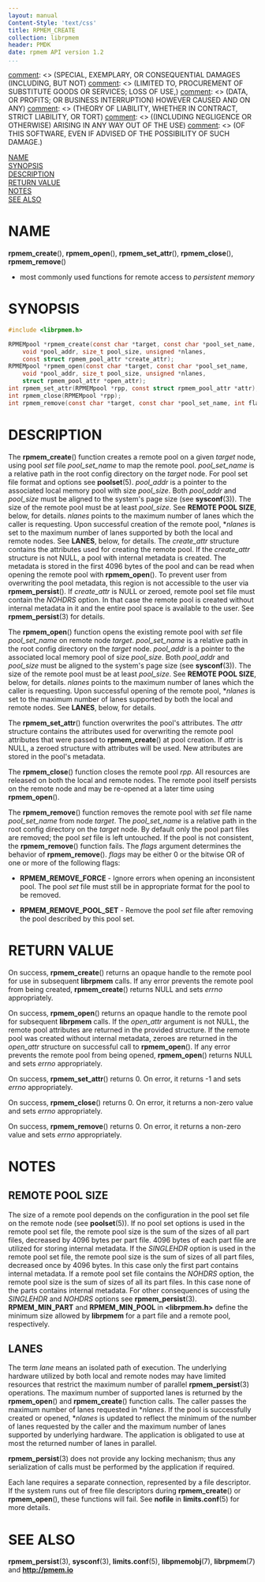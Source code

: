 ```yaml
---
layout: manual
Content-Style: 'text/css'
title: RPMEM_CREATE
collection: librpmem
header: PMDK
date: rpmem API version 1.2
...
```


[comment]: <> (Copyright 2017-2018, Intel Corporation)

[comment]: <> (Redistribution and use in source and binary forms, with or without)
[comment]: <> (modification, are permitted provided that the following conditions)
[comment]: <> (are met:)
[comment]: <> (    * Redistributions of source code must retain the above copyright)
[comment]: <> (      notice, this list of conditions and the following disclaimer.)
[comment]: <> (    * Redistributions in binary form must reproduce the above copyright)
[comment]: <> (      notice, this list of conditions and the following disclaimer in)
[comment]: <> (      the documentation and/or other materials provided with the)
[comment]: <> (      distribution.)
[comment]: <> (    * Neither the name of the copyright holder nor the names of its)
[comment]: <> (      contributors may be used to endorse or promote products derived)
[comment]: <> (      from this software without specific prior written permission.)

[comment]: <> (THIS SOFTWARE IS PROVIDED BY THE COPYRIGHT HOLDERS AND CONTRIBUTORS)
[comment]: <> ("AS IS" AND ANY EXPRESS OR IMPLIED WARRANTIES, INCLUDING, BUT NOT)
[comment]: <> (LIMITED TO, THE IMPLIED WARRANTIES OF MERCHANTABILITY AND FITNESS FOR)
[comment]: <> (A PARTICULAR PURPOSE ARE DISCLAIMED. IN NO EVENT SHALL THE COPYRIGHT)
[comment]: <> (OWNER OR CONTRIBUTORS BE LIABLE FOR ANY DIRECT, INDIRECT, INCIDENTAL,)
[comment]: <> (SPECIAL, EXEMPLARY, OR CONSEQUENTIAL DAMAGES (INCLUDING, BUT NOT)
[comment]: <> (LIMITED TO, PROCUREMENT OF SUBSTITUTE GOODS OR SERVICES; LOSS OF USE,)
[comment]: <> (DATA, OR PROFITS; OR BUSINESS INTERRUPTION) HOWEVER CAUSED AND ON ANY)
[comment]: <> (THEORY OF LIABILITY, WHETHER IN CONTRACT, STRICT LIABILITY, OR TORT)
[comment]: <> ((INCLUDING NEGLIGENCE OR OTHERWISE) ARISING IN ANY WAY OUT OF THE USE)
[comment]: <> (OF THIS SOFTWARE, EVEN IF ADVISED OF THE POSSIBILITY OF SUCH DAMAGE.)

[comment]: <> (rpmem_create.3 -- man page for most commonly used librpmem functions)

[NAME](#name)<br />
[SYNOPSIS](#synopsis)<br />
[DESCRIPTION](#description)<br />
[RETURN VALUE](#return-value)<br />
[NOTES](#notes)<br />
[SEE ALSO](#see-also)<br />


# NAME #

**rpmem_create**(), **rpmem_open**(),
**rpmem_set_attr**(), **rpmem_close**(), **rpmem_remove**()
- most commonly used functions for remote access to *persistent memory*


# SYNOPSIS #

```c
#include <librpmem.h>

RPMEMpool *rpmem_create(const char *target, const char *pool_set_name,
	void *pool_addr, size_t pool_size, unsigned *nlanes,
	const struct rpmem_pool_attr *create_attr);
RPMEMpool *rpmem_open(const char *target, const char *pool_set_name,
	void *pool_addr, size_t pool_size, unsigned *nlanes,
	struct rpmem_pool_attr *open_attr);
int rpmem_set_attr(RPMEMpool *rpp, const struct rpmem_pool_attr *attr);
int rpmem_close(RPMEMpool *rpp);
int rpmem_remove(const char *target, const char *pool_set_name, int flags);
```


# DESCRIPTION #

The **rpmem_create**() function creates a remote pool on a given *target* node,
using pool *set* file *pool_set_name* to map the remote pool. *pool_set_name*
is a relative path in the root config directory on the *target* node.
For pool set file format and options see **poolset**(5).
*pool_addr* is a pointer to the associated local memory pool with size
*pool_size*. Both *pool_addr* and *pool_size* must be aligned to the system's
page size (see **sysconf**(3)). The size of the remote pool must be at least
*pool_size*. See **REMOTE POOL SIZE**, below, for details.
*nlanes* points to the maximum number of lanes which the caller is requesting.
Upon successful creation of the remote pool, \**nlanes* is set to the
maximum number of lanes supported by both the local and remote nodes.
See **LANES**, below, for details.
The *create_attr* structure contains the attributes used for creating the
remote pool. If the *create_attr* structure is not NULL, a pool with internal
metadata is created. The metadata is stored in the first 4096
bytes of the pool and can be read when opening the remote pool with
**rpmem_open**(). To prevent user from overwriting the pool metadata, this
region is not accessible to the user via **rpmem_persist**().
If *create_attr* is NULL or zeroed, remote pool set file must contain
the *NOHDRS* option. In that case the remote pool is created without internal
metadata in it and the entire pool space is available to the user.
See **rpmem_persist**(3) for details.

The **rpmem_open**() function opens the existing remote pool with *set* file
*pool_set_name* on remote node *target*. *pool_set_name* is a relative path
in the root config directory on the *target* node. *pool_addr* is a pointer to
the associated local memory pool of size *pool_size*.
Both *pool_addr* and *pool_size* must be aligned to the system's page
size (see **sysconf**(3)). The size of the remote pool must be at least
*pool_size*. See **REMOTE POOL SIZE**, below, for details.
*nlanes* points to the maximum number of lanes which the caller is requesting.
Upon successful opening of the remote pool, \**nlanes* is set to the
maximum number of lanes supported by both the local and remote nodes.
See **LANES**, below, for details.

The **rpmem_set_attr**() function overwrites the pool's attributes.
The *attr* structure contains the attributes used for overwriting the remote
pool attributes that were passed to **rpmem_create**() at pool creation.
If *attr* is NULL, a zeroed structure with attributes will be used.
New attributes are stored in the pool's metadata.

The **rpmem_close**() function closes the remote pool *rpp*. All resources
are released on both the local and remote nodes. The remote pool itself
persists on the remote node and may be re-opened at a later time using
**rpmem_open**().

The **rpmem_remove**() function removes the remote pool with *set* file name
*pool_set_name* from node *target*. The *pool_set_name* is a relative path in
the root config directory on the *target* node. By default only the pool part
files are removed; the pool *set* file is left untouched. If the pool is not
consistent, the **rpmem_remove**() function fails.
The *flags* argument determines the behavior of **rpmem_remove**(). *flags* may
be either 0 or the bitwise OR of one or more of the following flags:

+ **RPMEM_REMOVE_FORCE** - Ignore errors when opening an inconsistent pool.
The pool *set* file must still be in appropriate format for the pool to be
removed.

+ **RPMEM_REMOVE_POOL_SET** - Remove the pool *set* file after removing the
pool described by this pool set.


# RETURN VALUE #

On success, **rpmem_create**() returns an opaque handle to the remote pool
for use in subsequent **librpmem** calls. If any error prevents
the remote pool from being created, **rpmem_create**() returns
NULL and sets *errno* appropriately.

On success, **rpmem_open**() returns an opaque handle to the remote
pool for subsequent **librpmem** calls. If the *open_attr* argument
is not NULL, the remote pool attributes are returned in the provided structure.
If the remote pool was created without internal metadata, zeroes are returned
in the *open_attr* structure on successful call to **rpmem_open**().
If any error prevents the remote pool from being opened, **rpmem_open**()
returns NULL and sets *errno* appropriately.

On success, **rpmem_set_attr**() returns 0. On error, it returns -1 and sets
*errno* appropriately.

On success, **rpmem_close**() returns 0. On error, it returns a non-zero value
and sets *errno* appropriately.

On success, **rpmem_remove**() returns 0. On error, it returns a non-zero value
and sets *errno* appropriately.


# NOTES #

## REMOTE POOL SIZE ##
The size of a remote pool depends on the configuration in the pool set file
on the remote node (see **poolset**(5)). If no pool set options is used in
the remote pool set file, the remote pool size is the sum of the sizes of all
part files, decreased by 4096 bytes per part file. 4096 bytes of each part file
are utilized for storing internal metadata.
If the *SINGLEHDR* option is used in the remote pool set file, the remote pool
size is the sum of sizes of all part files, decreased once by 4096 bytes.
In this case only the first part contains internal metadata.
If a remote pool set file contains the *NOHDRS* option, the remote pool size
is the sum of sizes of all its part files. In this case none of the parts
contains internal metadata. For other consequences of using the *SINGLEHDR* and
*NOHDRS* options see **rpmem_persist**(3).
**RPMEM_MIN_PART** and **RPMEM_MIN_POOL** in **\<librpmem.h\>** define
the minimum size allowed by **librpmem** for a part file and a remote pool,
respectively.


## LANES ##
The term *lane* means an isolated path of execution. The underlying hardware
utilized by both local and remote nodes may have limited resources that
restrict the maximum number of parallel **rpmem_persist**(3) operations.
The maximum number of supported lanes is returned by the **rpmem_open**() and
**rpmem_create**() function calls. The caller passes the maximum number of
lanes requested in \**nlanes*. If the pool is successfully created or opened,
\**nlanes* is updated to reflect the minimum of the number of lanes requested
by the caller and the maximum number of lanes supported by underlying hardware.
The application is obligated to use at most the returned number of
lanes in parallel.

**rpmem_persist**(3) does not provide any locking mechanism; thus any
serialization of calls must be performed by the application if required.

Each lane requires a separate connection, represented by a file descriptor.
If the system runs out of free file descriptors during **rpmem_create**() or
**rpmem_open**(), these functions will fail. See **nofile** in
**limits.conf**(5) for more details.


# SEE ALSO #

**rpmem_persist**(3), **sysconf**(3), **limits.conf**(5),
**libpmemobj**(7), **librpmem**(7) and **<http://pmem.io>**
